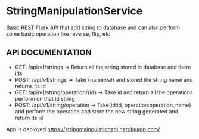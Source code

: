 # StringManipulationService
Basic REST Flask API that add string to database and can also perform some basic operation like reverse, flip, etc

## API DOCUMENTATION

- GET: /api/v1/strings -> Return all the string stored in database and there ids
- POST: /api/v1/strings -> Take {name:val} and stored the string name and returns its id
- GET: /api/v1/string/operation/{id} -> Take id and return all the operations perform on that id string
- POST: /api/v1/string/operation -> Take{id:id, operation:operation_name} and perform the operation and store the new string generated and return its id



App is deployed https://stringmainpulationapi.herokuapp.com/
